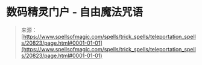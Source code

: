 <!--yml

category: 未分类

date: 2024-06-12 19:03:57

-->

# 数码精灵门户 - 自由魔法咒语

> 来源：[https://www.spellsofmagic.com/spells/trick_spells/teleportation_spells/20823/page.html#0001-01-01](https://www.spellsofmagic.com/spells/trick_spells/teleportation_spells/20823/page.html#0001-01-01)

